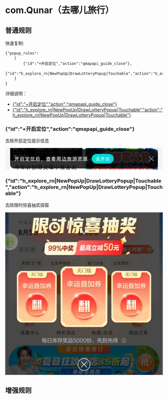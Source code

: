 # com.Qunar（去哪儿旅行）

## 普通规则

快速复制:
```
{"popup_rules":
    [
        {"id":"+开启定位","action":"qmapapi_guide_close"},
        {"id":"h_explore_rn|NewPopUp|DrawLotteryPopup|Touchable","action":"h_explore_rn|NewPopUp|DrawLotteryPopup|Touchable"}
    ]
}
```
详细说明：
- [{"id":"+开启定位","action":"qmapapi_guide_close"}](#id开启定位actionqmapapi_guide_close)
- [{"id":"h_explore_rn|NewPopUp|DrawLotteryPopup|Touchable","action":"h_explore_rn|NewPopUp|DrawLotteryPopup|Touchable"}](#idh_explore_rnnewpopupdrawlotterypopuptouchableactionh_explore_rnnewpopupdrawlotterypopuptouchable)

### {"id":"+开启定位","action":"qmapapi_guide_close"}
去除开启定位提示信息

![](./assets/开启定位提示信息.jpg)

### {"id":"h_explore_rn|NewPopUp|DrawLotteryPopup|Touchable","action":"h_explore_rn|NewPopUp|DrawLotteryPopup|Touchable"}
去除限时惊喜抽奖探窗

![](./assets/限时惊喜抽奖.jpg)

## 增强规则
